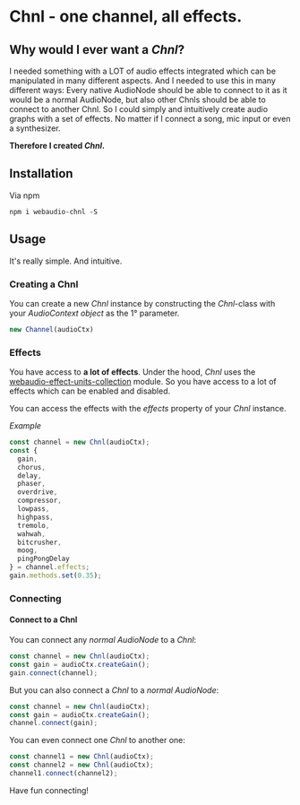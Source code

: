 # Chnl - one channel, all effects.

## Why would I ever want a _Chnl_?

I needed something with a LOT of audio effects integrated which can be manipulated in many different aspects. And I needed to use this in many different ways: Every native AudioNode should be able to connect to it as it would be a normal AudioNode, but also other Chnls should be able to connect to another Chnl.
So I could simply and intuitively create audio graphs with a set of effects.
No matter if I connect a song, mic input or even a synthesizer.

__Therefore I created _Chnl_.__
## Installation
Via npm
```
npm i webaudio-chnl -S
```


## Usage
It's really simple. And intuitive.
### Creating a __Chnl__
You can create a new _Chnl_ instance by constructing the _Chnl_-class with your _AudioContext object_ as the 1° parameter.
```javascript
new Channel(audioCtx)
```

### Effects
You have access to __a lot of effects__.
Under the hood, _Chnl_ uses the [webaudio-effect-units-collection](https://github.com/scriptify/webaudio-effect-units-collection) module. So you have access to a lot of effects which can be enabled and disabled.

You can access the effects with the _effects_ property of your _Chnl_ instance.


_Example_
```javascript
const channel = new Chnl(audioCtx);
const {
  gain,
  chorus,
  delay,
  phaser,
  overdrive,
  compressor,
  lowpass,
  highpass,
  tremolo,
  wahwah,
  bitcrusher,
  moog,
  pingPongDelay
} = channel.effects;
gain.methods.set(0.35);
```

### Connecting
#### Connect to a Chnl
You can connect any _normal AudioNode_ to a _Chnl_:
```javascript
const channel = new Chnl(audioCtx);
const gain = audioCtx.createGain();
gain.connect(channel);
```
But you can also connect a _Chnl_ to a _normal AudioNode_:
```javascript
const channel = new Chnl(audioCtx);
const gain = audioCtx.createGain();
channel.connect(gain);
```
You can even connect one _Chnl_ to another one:
```javascript
const channel1 = new Chnl(audioCtx);
const channel2 = new Chnl(audioCtx);
channel1.connect(channel2);
```
Have fun connecting!
